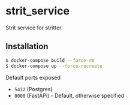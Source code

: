 # strit_service

Strit service for stritter.

## Installation

```bash
$ docker-compose build --force-rm
$ docker-compose up --force-recreate
```

Default ports exposed

- `5432` (Postgres)
- `8000` (FastAPi) - Default, otherwise specified
